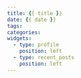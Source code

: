 ```yaml
---
title: {{ title }}
date: {{ date }}
tags:
categories:
widgets:
  - type: profile
    position: left
  - type: recent_posts
    position: left
---
```

